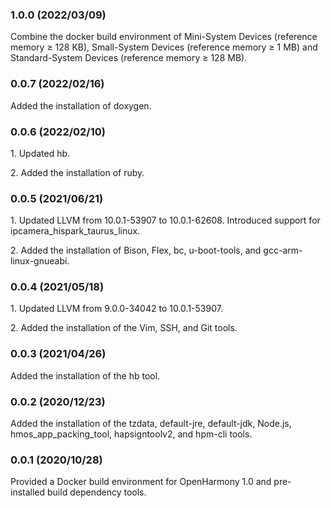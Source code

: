 ### 1.0.0 (2022/03/09)

Combine the docker build environment of Mini-System Devices (reference memory ≥ 128 KB), Small-System Devices (reference memory ≥ 1 MB) and Standard-System Devices (reference memory ≥ 128 MB).



### 0.0.7 (2022/02/16)

Added the installation of doxygen.



### 0.0.6 (2022/02/10)

1\. Updated hb.

2\. Added the installation of ruby.



### 0.0.5 (2021/06/21)

1\. Updated LLVM from 10.0.1-53907 to 10.0.1-62608. Introduced support for ipcamera\_hispark\_taurus\_linux.

2\. Added the installation of Bison, Flex, bc, u-boot-tools, and gcc-arm-linux-gnueabi.



### 0.0.4 (2021/05/18)

1\. Updated LLVM from 9.0.0-34042 to 10.0.1-53907.

2\. Added the installation of the Vim, SSH, and Git tools.



### 0.0.3 (2021/04/26)

Added the installation of the hb tool.



### 0.0.2 (2020/12/23)

Added the installation of the tzdata, default-jre, default-jdk, Node.js, hmos\_app\_packing\_tool, hapsigntoolv2, and hpm-cli tools.



### 0.0.1 (2020/10/28)

Provided a Docker build environment for OpenHarmony 1.0 and pre-installed build dependency tools.